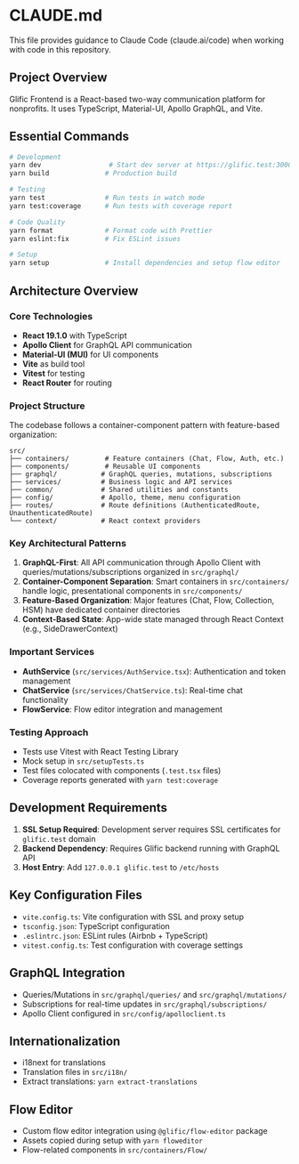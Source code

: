 # CLAUDE.md

This file provides guidance to Claude Code (claude.ai/code) when working with code in this repository.

## Project Overview

Glific Frontend is a React-based two-way communication platform for nonprofits. It uses TypeScript, Material-UI, Apollo GraphQL, and Vite.

## Essential Commands

```bash
# Development
yarn dev                 # Start dev server at https://glific.test:3000 (requires SSL setup)
yarn build              # Production build

# Testing
yarn test               # Run tests in watch mode
yarn test:coverage      # Run tests with coverage report

# Code Quality
yarn format             # Format code with Prettier
yarn eslint:fix         # Fix ESLint issues

# Setup
yarn setup              # Install dependencies and setup flow editor
```

## Architecture Overview

### Core Technologies
- **React 19.1.0** with TypeScript
- **Apollo Client** for GraphQL API communication
- **Material-UI (MUI)** for UI components
- **Vite** as build tool
- **Vitest** for testing
- **React Router** for routing

### Project Structure

The codebase follows a container-component pattern with feature-based organization:

```
src/
├── containers/         # Feature containers (Chat, Flow, Auth, etc.)
├── components/         # Reusable UI components
├── graphql/           # GraphQL queries, mutations, subscriptions
├── services/          # Business logic and API services
├── common/            # Shared utilities and constants
├── config/            # Apollo, theme, menu configuration
├── routes/            # Route definitions (AuthenticatedRoute, UnauthenticatedRoute)
└── context/           # React context providers
```

### Key Architectural Patterns

1. **GraphQL-First**: All API communication through Apollo Client with queries/mutations/subscriptions organized in `src/graphql/`
2. **Container-Component Separation**: Smart containers in `src/containers/` handle logic, presentational components in `src/components/`
3. **Feature-Based Organization**: Major features (Chat, Flow, Collection, HSM) have dedicated container directories
4. **Context-Based State**: App-wide state managed through React Context (e.g., SideDrawerContext)

### Important Services

- **AuthService** (`src/services/AuthService.tsx`): Authentication and token management
- **ChatService** (`src/services/ChatService.ts`): Real-time chat functionality
- **FlowService**: Flow editor integration and management

### Testing Approach

- Tests use Vitest with React Testing Library
- Mock setup in `src/setupTests.ts`
- Test files colocated with components (`.test.tsx` files)
- Coverage reports generated with `yarn test:coverage`

## Development Requirements

1. **SSL Setup Required**: Development server requires SSL certificates for `glific.test` domain
2. **Backend Dependency**: Requires Glific backend running with GraphQL API
3. **Host Entry**: Add `127.0.0.1 glific.test` to `/etc/hosts`

## Key Configuration Files

- `vite.config.ts`: Vite configuration with SSL and proxy setup
- `tsconfig.json`: TypeScript configuration
- `.eslintrc.json`: ESLint rules (Airbnb + TypeScript)
- `vitest.config.ts`: Test configuration with coverage settings

## GraphQL Integration

- Queries/Mutations in `src/graphql/queries/` and `src/graphql/mutations/`
- Subscriptions for real-time updates in `src/graphql/subscriptions/`
- Apollo Client configured in `src/config/apolloclient.ts`

## Internationalization

- i18next for translations
- Translation files in `src/i18n/`
- Extract translations: `yarn extract-translations`

## Flow Editor

- Custom flow editor integration using `@glific/flow-editor` package
- Assets copied during setup with `yarn floweditor`
- Flow-related components in `src/containers/Flow/`